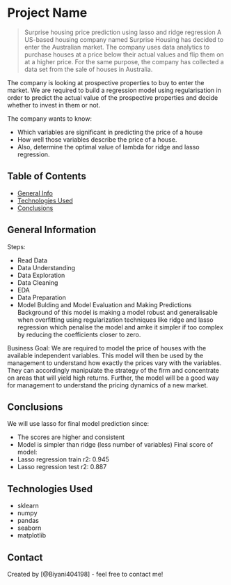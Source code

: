 # Project Name
> Surprise housing price prediction using lasso and ridge regression
A US-based housing company named Surprise Housing has decided to enter the Australian market. The company uses data analytics to purchase houses at a price below their actual values and flip them on at a higher price. For the same purpose, the company has collected a data set from the sale of houses in Australia.

The company is looking at prospective properties to buy to enter the market. We are required to build a regression model using regularisation in order to predict the actual value of the prospective properties and decide whether to invest in them or not.

The company wants to know:
- Which variables are significant in predicting the price of a house
- How well those variables describe the price of a house.
- Also, determine the optimal value of lambda for ridge and lasso regression.


## Table of Contents
* [General Info](#general-information)
* [Technologies Used](#technologies-used)
* [Conclusions](#conclusions)

<!-- You can include any other section that is pertinent to your problem -->

## General Information
Steps:
- Read Data
- Data Understanding
- Data Exploration
- Data Cleaning
- EDA
- Data Preparation
- Model Bulding and Model Evaluation and Making Predictions
Background of this model is making a model robust and generalisable when overfitting using regularization techniques like ridge and lasso regression which penalise the model and amke it simpler if too complex by reducing the coefficients closer to zero.

Business Goal:
We are required to model the price of houses with the available independent variables. This model will then be used by the management to understand how exactly the prices vary with the variables. They can accordingly manipulate the strategy of the firm and concentrate on areas that will yield high returns. Further, the model will be a good way for management to understand the pricing dynamics of a new market.

<!-- You don't have to answer all the questions - just the ones relevant to your project. -->

## Conclusions
We will use lasso for final model prediction since:
- The scores are higher and consistent
- Model is simpler than ridge (less number of variables)
Final score of model:
- Lasso regression train r2: 0.945
- Lasso regression test r2: 0.887

<!-- You don't have to answer all the questions - just the ones relevant to your project. -->


## Technologies Used
- sklearn
- numpy
- pandas
- seaborn
- matplotlib

<!-- As the libraries versions keep on changing, it is recommended to mention the version of library used in this project -->



## Contact
Created by [@Biyani404198] - feel free to contact me!


<!-- Optional -->
<!-- ## License -->
<!-- This project is open source and available under the [... License](). -->

<!-- You don't have to include all sections - just the one's relevant to your project -->